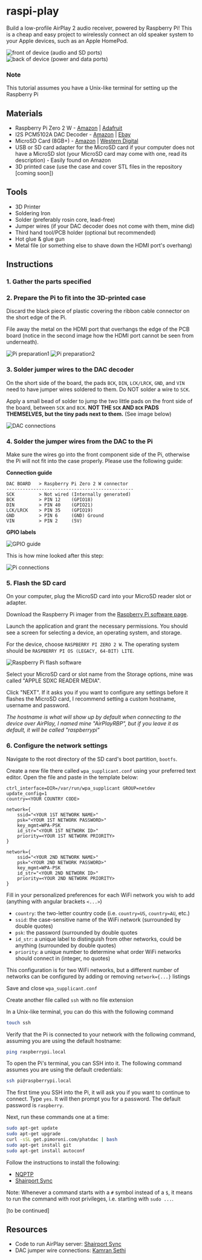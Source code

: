 # raspi-play
Build a low-profile AirPlay 2 audio receiver, powered by Raspberry Pi! This is a cheap and easy project to wirelessly connect an old speaker system to your Apple devices, such as an Apple HomePod.

![front of device (audio and SD ports)](./images/IMG_8580.jpeg?raw=true)
![back of device (power and data ports)](./images/IMG_8579.jpeg?raw=true)

### Note
This tutorial assumes you have a Unix-like terminal for setting up the Raspberry Pi

## Materials
- Raspberry Pi Zero 2 W - [Amazon](https://a.co/d/fDa0be4) | [Adafruit](https://www.adafruit.com/product/5291)
- I2S PCM5102A DAC Decoder - [Amazon](https://a.co/d/4PBEBoA) | [Ebay](https://www.ebay.com/sch/i.html?_from=R40&_trksid=p4432023.m570.l1313&_nkw=QCCAN+Interface+I2S+PCM5102A+DAC+Decoder+GY-PCM5102+I2S+Player+Module+pHAT+Format+Board+Digital+PCM5102+Audio+Board+for+Raspberry+Pi&_sacat=0)
- MicroSD Card (8GB+) - [Amazon](https://a.co/d/fdQJwdG) | [Western Digital](www.westerndigital.com/products/memory-cards/sandisk-ultra-uhs-i-microsd)
- USB or SD card adapter for the MicroSD card if your computer does not have a MicroSD slot (your MicroSD card may come with one, read its description) - Easily found on Amazon
- 3D printed case (use the case and cover STL files in the repository [coming soon])

## Tools
- 3D Printer
- Soldering Iron
- Solder (preferably rosin core, lead-free)
- Jumper wires (if your DAC decoder does not come with them, mine did)
- Third hand tool/PCB holder (optional but recommended)
- Hot glue & glue gun
- Metal file (or something else to shave down the HDMI port's overhang)

## Instructions

### 1. Gather the parts specified

### 2. Prepare the Pi to fit into the 3D-printed case

Discard the black piece of plastic covering the ribbon cable connector on the short edge of the Pi.

File away the metal on the HDMI port that overhangs the edge of the PCB board (notice in the second image how the HDMI port cannot be seen from underneath).

![Pi preparation1](./images/IMG_8657.jpeg?raw=true)
![Pi preparation2](./images/IMG_8658.jpeg?raw=true)

### 3. Solder jumper wires to the DAC decoder

On the short side of the board, the pads `BCK`, `DIN`, `LCK/LRCK`, `GND`, and `VIN` need to have jumper wires soldered to them. Do NOT solder a wire to `SCK`.

Apply a small bead of solder to jump the two little pads on the front side of the board, between `SCK` and `BCK`. **NOT THE `SCK` AND `BCK` PADS THEMSELVES, but the tiny pads next to them.** (See image below)

![DAC connections](./images/IMG_8656.jpeg?raw=true)

### 4. Solder the jumper wires from the DAC to the Pi

Make sure the wires go into the front component side of the Pi, otherwise the Pi will not fit into the case properly. Please use the following guide:

**Connection guide**
```
DAC BOARD   > Raspberry Pi Zero 2 W connector
-----------------------------------------------
SCK         > Not wired (Internally generated)
BCK         > PIN 12    (GPIO18)
DIN         > PIN 40    (GPIO21)
LCK/LRCK    > PIN 35    (GPIO19)
GND         > PIN 6     (GND) Ground
VIN         > PIN 2     (5V)
```
**GPIO labels**

![GPIO guide](./images/IMG_8659.jpeg?raw=true)

This is how mine looked after this step:

![Pi connections](./images/IMG_8662.jpeg?raw=true)

### 5. Flash the SD card

On your computer, plug the MicroSD card into your MicroSD reader slot or adapter.

Download the Raspberry Pi imager from the [Raspberry Pi software page](https://www.raspberrypi.com/software/).

Launch the application and grant the necessary permissions. You should see a screen for selecting a device, an operating system, and storage.

For the device, choose `RASPBERRY PI ZERO 2 W`. The operating system should be `RASPBERRY PI OS (LEGACY, 64-BIT) LITE`.

![Raspberry Pi flash software](./images/IMG_8678.jpeg?raw=true)

Select your MicroSD card or slot name from the Storage options, mine was called "APPLE SDXC READER MEDIA".

Click "NEXT". If it asks you if you want to configure any settings before it flashes the MicroSD card, I recommend setting a custom hostname, username and password.

*The hostname is what will show up by default when connecting to the device over AirPlay, I named mine "AirPlayRBP", but if you leave it as default, it will be called "raspberrypi"*

### 6. Configure the network settings

Navigate to the root directory of the SD card's boot partition, `bootfs`.

Create a new file there called `wpa_supplicant.conf` using your preferred text editor. Open the file and paste in the template below:

```
ctrl_interface=DIR=/var/run/wpa_supplicant GROUP=netdev
update_config=1
country=<YOUR COUNTRY CODE>

network={
    ssid="<YOUR 1ST NETWORK NAME>"
    psk="<YOUR 1ST NETWORK PASSWORD>"
    key_mgmt=WPA-PSK
    id_str="<YOUR 1ST NETWORK ID>"
    priority=<YOUR 1ST NETWORK PRIORITY>
}

network={
    ssid="<YOUR 2ND NETWORK NAME>"
    psk="<YOUR 2ND NETWORK PASSWORD>"
    key_mgmt=WPA-PSK
    id_str="<YOUR 2ND NETWORK ID>"
    priority=<YOUR 2ND NETWORK PRIORITY>
}
```

Fill in your personalized preferences for each WiFi network you wish to add (anything with angular brackets `<...>`)

- `country`: the two-letter country code (i.e. `country=US`, `country=AU`, etc.)
- `ssid`: the case-sensitive name of the WiFi network (surrounded by double quotes)
- `psk`: the password (surrounded by double quotes
- `id_str`: a unique label to distinguish from other networks, could be anything (surrounded by double quotes)
- `priority`: a unique number to determine what order WiFi networks should connect in (integer, no quotes)

This configuration is for two WiFi networks, but a different number of networks can be configured by adding or removing `network={...}` listings

Save and close `wpa_supplicant.conf`

Create another file called `ssh` with no file extension

In a Unix-like terminal, you can do this with the following command

```sh
touch ssh
```


Verify that the Pi is connected to your network with the following command, assuming you are using the default hostname:
```sh
ping raspberrypi.local
```
To open the Pi's terminal, you can SSH into it. The following command assumes you are using the default credentials:
```sh
ssh pi@raspberrypi.local
```
The first time you SSH into the Pi, it will ask you if you want to continue to connect. Type `yes`. It will then prompt you for a password. The default password is `raspberry`.

Next, run these commands one at a time:
```sh
sudo apt-get update
sudo apt-get upgrade
curl -sSL get.pimoroni.com/phatdac | bash
sudo apt-get install git
sudo apt-get install autoconf
```

Follow the instructions to install the following:
- [NQPTP](https://github.com/mikebrady/nqptp)
- [Shairport Sync](https://github.com/mikebrady/shairport-sync/blob/master/BUILD.md)

Note: Whenever a command starts with a `#` symbol instead of a `$`, it means to run the command with root privileges, i.e. starting with `sudo ...`.

[to be continued]

## Resources
- Code to run AirPlay server: [Shairport Sync](https://github.com/mikebrady/shairport-sync)
- DAC jumper wire connections: [Kamran Sethi](https://raspberrypi.stackexchange.com/a/76264)
